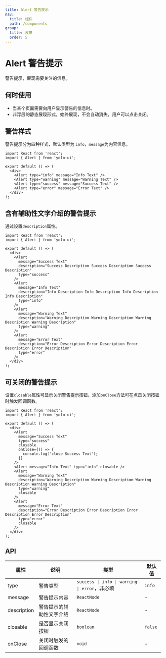 ```yaml
---
title: Alert 警告提示
nav:
  title: 组件
  path: /components
group:
  title: 反馈
  order: 5
---
```


# Alert 警告提示

警告提示，展现需要关注的信息。

## 何时使用

- 当某个页面需要向用户显示警告的信息时。
- 非浮层的静态展现形式，始终展现，不会自动消失，用户可以点击关闭。

## 警告样式

警告提示分为四种样式，默认类型为 `info`，`message`为内容信息。

```tsx
import React from 'react';
import { Alert } from 'yolo-ui';

export default () => (
  <div>
    <Alert type="info" message="Info Text" />
    <Alert type="warning" message="Warning Text" />
    <Alert type="success" message="Success Text" />
    <Alert type="error" message="Error Text" />
  </div>
);
```

## 含有辅助性文字介绍的警告提示

通过设置`description`属性。

```tsx
import React from 'react';
import { Alert } from 'yolo-ui';

export default () => (
  <div>
    <Alert
      message="Success Text"
      description="Success Description Success Description Success Description"
      type="success"
    />
    <Alert
      message="Info Text"
      description="Info Description Info Description Info Description Info Description"
      type="info"
    />
    <Alert
      message="Warning Text"
      description="Warning Description Warning Description Warning Description Warning Description"
      type="warning"
    />
    <Alert
      message="Error Text"
      description="Error Description Error Description Error Description Error Description"
      type="error"
    />
  </div>
);
```

## 可关闭的警告提示

设置`closable`属性可显示关闭警告提示按钮，添加`onClose`方法可在点击关闭按钮时触发回调函数。

```tsx
import React from 'react';
import { Alert } from 'yolo-ui';

export default () => (
  <div>
    <Alert
      message="Success Text"
      type="success"
      closable
      onClose={() => {
        console.log('close Success Text');
      }}
    />
    <Alert message="Info Text" type="info" closable />
    <Alert
      message="Warning Text"
      description="Warning Description Warning Description Warning Description Warning Description"
      type="warning"
      closable
    />
    <Alert
      message="Error Text"
      description="Error Description Error Description Error Description Error Description"
      type="error"
      closable
    />
  </div>
);
```

## API

| 属性        | 说明                     | 类型                                          | 默认值  |
| ----------- | ------------------------ | --------------------------------------------- | ------- |
| type        | 警告类型                 | `success \| info \| warning \| error`，非必填 | `info`  |
| message     | 警告提示内容             | `ReactNode`                                   | -       |
| description | 警告提示的辅助性文字介绍 | `ReactNode`                                   | -       |
| closable    | 是否显示关闭按钮         | `boolean`                                     | `false` |
| onClose     | 关闭时触发的回调函数     | `void`                                        | -       |
